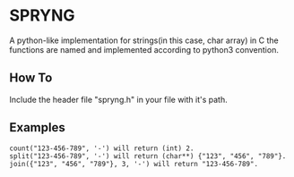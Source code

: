 
# SPRYNG

A python-like implementation for strings(in this case, char array) in C
the functions are named and implemented according to python3 convention.

## How To

Include the header file "spryng.h" in your file with it's path.

## Examples

```
count("123-456-789", '-') will return (int) 2.
split("123-456-789", '-') will return (char**) {"123", "456", "789"}.
join({"123", "456", "789"}, 3, '-') will return "123-456-789".
```
